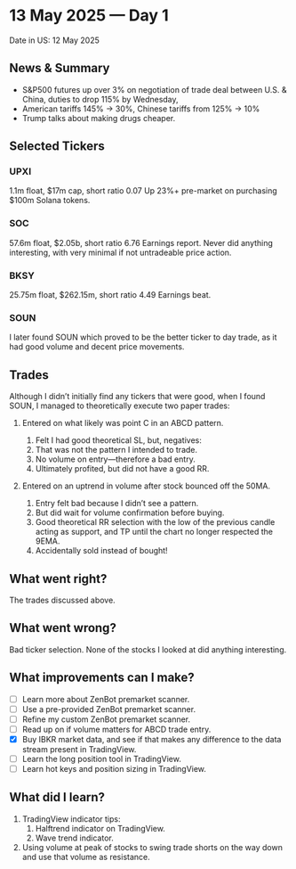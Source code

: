 # 13 May 2025 — Day 1

Date in US: 12 May 2025

## News & Summary

- S&P500 futures up over 3% on negotiation of trade deal between U.S. & China, duties to drop 115% by Wednesday,
- American tariffs 145% → 30%, Chinese tariffs from 125% → 10%
- Trump talks about making drugs cheaper.

## Selected Tickers

### UPXI

1.1m float, $17m cap, short ratio 0.07
Up 23%+ pre-market on purchasing $100m Solana tokens.

### SOC

57.6m float, $2.05b, short ratio 6.76
Earnings report. Never did anything interesting, with very minimal if not untradeable price action.

### BKSY

25.75m float, $262.15m, short ratio 4.49
Earnings beat.

### SOUN

I later found SOUN which proved to be the better ticker to day trade, as it had good volume and decent price movements.

## Trades

Although I didn’t initially find any tickers that were good, when I found SOUN, I managed to theoretically execute two paper trades:

1. Entered on what likely was point C in an ABCD pattern.
    1. Felt I had good theoretical SL, but, negatives:
    2. That was not the pattern I intended to trade.
    3. No volume on entry—therefore a bad entry.
    4. Ultimately profited, but did not have a good RR.
   
2. Entered on an uptrend in volume after stock bounced off the 50MA.
    1. Entry felt bad because I didn’t see a pattern.
    2. But did wait for volume confirmation before buying.
    3. Good theoretical RR selection with the low of the previous candle acting as support, and TP until the chart no longer respected the 9EMA.
    4. Accidentally sold instead of bought!

## What went right?

The trades discussed above.

## What went wrong?

Bad ticker selection. None of the stocks I looked at did anything interesting.

## What improvements can I make?

- [ ] Learn more about ZenBot premarket scanner.
- [ ] Use a pre-provided ZenBot premarket scanner.
- [ ] Refine my custom ZenBot premarket scanner.
- [ ] Read up on if volume matters for ABCD trade entry.
- [x] Buy IBKR market data, and see if that makes any difference to the data stream present in TradingView.
- [ ] Learn the long position tool in TradingView.
- [ ] Learn hot keys and position sizing in TradingView.

## What did I learn?

1. TradingView indicator tips:
    1. Halftrend indicator on TradingView.
    2. Wave trend indicator.
2. Using volume at peak of stocks to swing trade shorts on the way down and use that volume as resistance.
